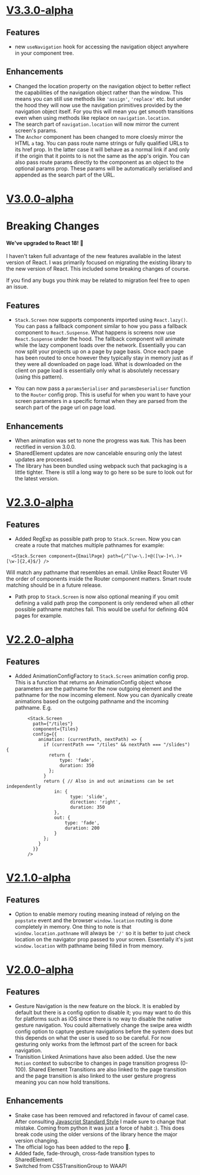 # [V3.3.0-alpha](https://github.com/nxtexe/react-motion-router/blob/main/CHANGELOG.md#v330-alpha)
## Features
- new `useNavigation` hook for accessing the navigation object anywhere in your component tree.

## Enhancements
- Changed the location property on the navigation object to better reflect the capabilities of the navigation object rather than the window. This means you can still use methods like `'assign'`, `'replace'` etc. but under the hood they will now use the navigation primitives provided by the navigation object itself. For you this will mean you get smooth transitions even when using methods like replace on `navigation.location`.
- The search part of `navigation.location` will now mirror the current screen's params.
- The `Anchor` component has been changed to more cloesly mirror the HTML `a` tag. You can pass route name strings or fully qualified URLs to its href prop. In the latter case it will behave as a normal link if and only if the origin that it points to is not the same as the app's origin. You can also pass route params directly to the component as an object to the optional params prop. These params will be automatically serialised and appended as the search part of the URL.

# [V3.0.0-alpha](https://github.com/nxtexe/react-motion-router/blob/main/CHANGELOG.md#v300-alpha)
# Breaking Changes
#### We've upgraded to React 18! 🎉
I haven't taken full advantage of the new features available in the latest version of React. I was primarily focused on migrating the existing library to the new version of React. This included some breaking changes of course.

If you find any bugs you think may be related to migration feel free to open an issue.

## Features
- `Stack.Screen` now supports components imported using `React.lazy()`. You can pass a fallback component similar to how you pass a fallback component to `React.Suspense`. What happens is screens now use `React.Suspense` under the hood. The fallback component will animate while the lazy component loads over the network. Essentially you can now split your projects up on a page by page basis. Once each page has been routed to once however they typically stay in memory just as if they were all downloaded on page load. What is downloaded on the client on page load is essentially only what is absolutely necessary (using this pattern).

- You can now pass a `paramsSerialiser` and `paramsDeserialiser` function to the `Router` config prop. This is useful for when you want to have your screen parameters in a specific format when they are parsed from the search part of the page url on page load. 

## Enhancements

- When animation was set to none the progress was `NaN`. This has been rectified in version 3.0.0.
- SharedElement updates are now cancelable ensuring only the latest updates are processed.
- The library has been bundled using webpack such that packaging is a little tighter. There is still a long way to go here so be sure to look out for the latest version.

# [V2.3.0-alpha](https://github.com/nxtexe/react-motion-router/blob/main/CHANGELOG.md#v230-alpha)
## Features
- Added RegExp as possible path prop to ```Stack.Screen```. Now you can create a route that matches multiple pathnames for example:
```
  <Stack.Screen component={EmailPage} path={/^[\w-\.]+@([\w-]+\.)+[\w-]{2,4}$/} />
```
Will match any pathname that resembles an email. Unlike React Router V6 the order of components inside the Router component matters. Smart route matching should be in a future release.
- Path prop to ```Stack.Screen``` is now also optional meaning if you omit defining a valid path prop the component is only rendered when all other possible pathname matches fail. This would be useful for defining 404 pages for example.

# [V2.2.0-alpha](https://github.com/nxtexe/react-motion-router/blob/main/CHANGELOG.md#v220-alpha)
## Features
- Added AnimationConfigFactory to ```Stack.Screen``` animation config prop. This is a function that returns an AnimationConfig object whose parameters are the pathname for the now outgoing element and the pathname for the now incoming element. Now you can dyanically create animations based on the outgoing pathname and the incoming pathname. E.g.
```
        <Stack.Screen
          path={"/tiles"}
          component={Tiles}
          config={{
            animation: (currentPath, nextPath) => {
              if (currentPath === "/tiles" && nextPath === "/slides") {
                return {
                    type: 'fade',
                    duration: 350
                };
              }
              return { // Also in and out animations can be set independently
                  in: {
                        type: 'slide',
                        direction: 'right',
                        duration: 350
                  },
                  out: {
                      type: 'fade',
                      duration: 200
                  }
              };
            }
          }}
        />
```

# [V2.1.0-alpha](https://github.com/nxtexe/react-motion-router/blob/main/CHANGELOG.md#v210-alpha)
## Features
- Option to enable memory routing meaning instead of relying on the ```popstate``` event and the browser ```window.location``` routing is done completely in memory. One thing to note is that ```window.location.pathname``` will always be ```'/'``` so it is better to just check location on the navigator prop passed to your screen. Essentially it's just ```window.location``` with pathname being filled in from memory.


# [V2.0.0-alpha](https://github.com/nxtexe/react-motion-router/blob/main/CHANGELOG.md#v200-alpha)

## Features

- Gesture Navigation is the new feature on the block. It is enabled by default but there is a config option to disable it; you may want to do this for platforms such as iOS since there is no way to disable the native gesture navigation. You could alternatively change the swipe area width config option to capture gesture navigations before the system does but this depends on what the user is used to so be careful. For now gesturing only works from the leftmost part of the screen for back navigation.
- Tranisition Linked Animations have also been added. Use the new ```Motion``` context to subscribe to changes in page transition progress (0-100). Shared Element Transitions are also linked to the page transition and the page transition is also linked to the user gesture progress meaning you can now hold transitions.

## Enhancements

-  Snake case has been removed and refactored in favour of camel case. After consulting [Javascript Standard Style](https://standardjs.com/rules.html) I made sure to change that mistake. Coming from python it was just a force of habit :). This does break code using the older versions of the library hence the major version changing.
- The official logo has been added to the repo 🤩.
- Added fade, fade-through, cross-fade transition types to SharedElement.
- Switched from CSSTransitionGroup to WAAPI